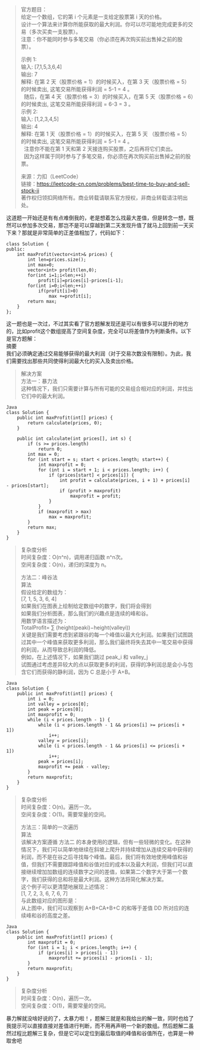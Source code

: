 > 官方题目：      
> 给定一个数组，它的第 i 个元素是一支给定股票第 i 天的价格。       
> 设计一个算法来计算你所能获取的最大利润。你可以尽可能地完成更多的交易（多次买卖一支股票）。      
> 注意：你不能同时参与多笔交易（你必须在再次购买前出售掉之前的股票）。        
>      
> 示例 1:     
> 输入: [7,1,5,3,6,4]     
> 输出: 7        
> 解释: 在第 2 天（股票价格 = 1）的时候买入，在第 3 天（股票价格 = 5）的时候卖出, 这笔交易所能获得利润 = 5-1 = 4 。     
>      随后，在第 4 天（股票价格 = 3）的时候买入，在第 5 天（股票价格 = 6）的时候卖出, 这笔交易所能获得利润 = 6-3 = 3 。      
> 示例 2:      
> 输入: [1,2,3,4,5]      
> 输出: 4         
> 解释: 在第 1 天（股票价格 = 1）的时候买入，在第 5 天 （股票价格 = 5）的时候卖出, 这笔交易所能获得利润 = 5-1 = 4 。       
>      注意你不能在第 1 天和第 2 天接连购买股票，之后再将它们卖出。    
>      因为这样属于同时参与了多笔交易，你必须在再次购买前出售掉之前的股票。     
>       
> 来源：力扣（LeetCode）       
> 链接：https://leetcode-cn.com/problems/best-time-to-buy-and-sell-stock-ii      
> 著作权归领扣网络所有。商业转载请联系官方授权，非商业转载请注明出处。     
      
这道题一开始还是有有点难倒我的，老是想着怎么找最大差值，但是转念一想，既然可以参加多次交易，那岂不是可以穿越到第二天发现升值了就马上回到前一天买下来？那就是非常简单的正差值相加了，代码如下：  
```
class Solution {
public:
    int maxProfit(vector<int>& prices) {
        int len=prices.size();
        int max=0;
        vector<int> profit(len,0);
        for(int i=1;i<len;++i)
            profit[i]=prices[i]-prices[i-1];
        for(int i=0;i<len;++i)
            if(profit[i]>0)
                max +=profit[i];
        return max;
    }
};
```
这一题也是一次过，不过其实看了官方题解发现还是可以有很多可以提升的地方的，比如profit这个数组提高了空间复杂度，完全可以将差值作为判断条件。以下是官方题解：  
摘要  
我们必须确定通过交易能够获得的最大利润（对于交易次数没有限制）。为此，我们需要找出那些共同使得利润最大化的买入及卖出价格。  
> 解决方案  
> 方法一：暴力法  
> 这种情况下，我们只需要计算与所有可能的交易组合相对应的利润，并找出它们中的最大利润。  
```
Java
class Solution {
    public int maxProfit(int[] prices) {
        return calculate(prices, 0);
    }

    public int calculate(int prices[], int s) {
        if (s >= prices.length)
            return 0;
        int max = 0;
        for (int start = s; start < prices.length; start++) {
            int maxprofit = 0;
            for (int i = start + 1; i < prices.length; i++) {
                if (prices[start] < prices[i]) {
                    int profit = calculate(prices, i + 1) + prices[i] - prices[start];
                    if (profit > maxprofit)
                        maxprofit = profit;
                }
            }
            if (maxprofit > max)
                max = maxprofit;
        }
        return max;
    }
}
```
> 复杂度分析     
> 时间复杂度：O(n^n)，调用递归函数 n^n次。        
> 空间复杂度：O(n)，递归的深度为 n。        
>      
> 方法二：峰谷法      
> 算法   
> 假设给定的数组为：     
> [7, 1, 5, 3, 6, 4]      
> 如果我们在图表上绘制给定数组中的数字，我们将会得到       
> 如果我们分析图表，那么我们的兴趣点是连续的峰和谷。     
> 用数学语言描述为：       
> TotalProfit= ∑ (height(peaki)−height(valleyi))    
> 关键是我们需要考虑到紧跟谷的每一个峰值以最大化利润。如果我们试图跳过其中一个峰值来获取更多利润，那么我们最终将失去其中一笔交易中获得的利润，从而导致总利润的降低。  
> 例如，在上述情况下，如果我们跳过 peak_i	 和 valley_j  
>   试图通过考虑差异较大的点以获取更多的利润，获得的净利润总是会小与包含它们而获得的静利润，因为 C 总是小于 A+B。  
```
Java
class Solution {
    public int maxProfit(int[] prices) {
        int i = 0;
        int valley = prices[0];
        int peak = prices[0];
        int maxprofit = 0;
        while (i < prices.length - 1) {
            while (i < prices.length - 1 && prices[i] >= prices[i + 1])
                i++;
            valley = prices[i];
            while (i < prices.length - 1 && prices[i] <= prices[i + 1])
                i++;
            peak = prices[i];
            maxprofit += peak - valley;
        }
        return maxprofit;
    }
}
```
> 复杂度分析  
> 时间复杂度：O(n)。遍历一次。  
> 空间复杂度：O(1)。需要常量的空间。  
>   
> 方法三：简单的一次遍历  
> 算法  
> 该解决方案遵循 方法二 的本身使用的逻辑，但有一些轻微的变化。在这种情况下，我们可以简单地继续在斜坡上爬升并持续增加从连续交易中获得的利润，而不是在谷之后寻找每个峰值。最后，我们将有效地使用峰值和谷值，但我们不需要跟踪峰值和谷值对应的成本以及最大利润，但我们可以直接继续增加加数组的连续数字之间的差值，如果第二个数字大于第一个数字，我们获得的总和将是最大利润。这种方法将简化解决方案。  
> 这个例子可以更清楚地展现上述情况：    
> [1, 7, 2, 3, 6, 7, 6, 7]       
> 与此数组对应的图形是：         
> 从上图中，我们可以观察到 A+B+CA+B+C 的和等于差值 DD 所对应的连续峰和谷的高度之差。     
```
Java
class Solution {
    public int maxProfit(int[] prices) {
        int maxprofit = 0;
        for (int i = 1; i < prices.length; i++) {
            if (prices[i] > prices[i - 1])
                maxprofit += prices[i] - prices[i - 1];
        }
        return maxprofit;
    }
}
```
> 复杂度分析    
> 时间复杂度：O(n)，遍历一次。     
> 空间复杂度：O(1)，需要常量的空间。      
  
暴力解就没啥好说的了，太暴力啦！，题解三就是和我给出的解一致，同时也给了我提示可以直接直接对差值进行判断，而不用再声明一个新的数组。然后题解二虽然过程比题解三复杂，但是它可以定位到最后取值的峰值和谷值所在，也算是一种取舍吧  
